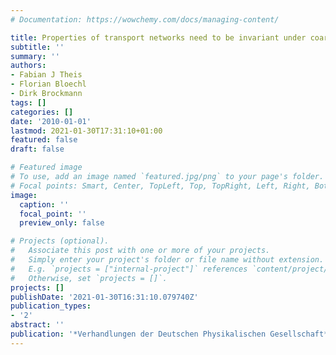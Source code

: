 ```yaml
---
# Documentation: https://wowchemy.com/docs/managing-content/

title: Properties of transport networks need to be invariant under coarse graining
subtitle: ''
summary: ''
authors:
- Fabian J Theis
- Florian Bloechl
- Dirk Brockmann
tags: []
categories: []
date: '2010-01-01'
lastmod: 2021-01-30T17:31:10+01:00
featured: false
draft: false

# Featured image
# To use, add an image named `featured.jpg/png` to your page's folder.
# Focal points: Smart, Center, TopLeft, Top, TopRight, Left, Right, BottomLeft, Bottom, BottomRight.
image:
  caption: ''
  focal_point: ''
  preview_only: false

# Projects (optional).
#   Associate this post with one or more of your projects.
#   Simply enter your project's folder or file name without extension.
#   E.g. `projects = ["internal-project"]` references `content/project/deep-learning/index.md`.
#   Otherwise, set `projects = []`.
projects: []
publishDate: '2021-01-30T16:31:10.079740Z'
publication_types:
- '2'
abstract: ''
publication: '*Verhandlungen der Deutschen Physikalischen Gesellschaft*'
---
```


